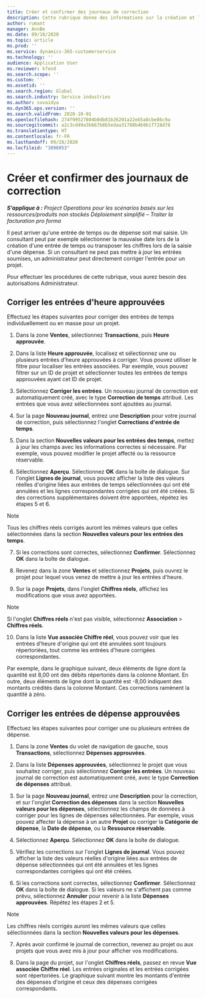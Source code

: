 ```yaml
---
title: Créer et confirmer des journaux de correction
description: Cette rubrique donne des informations sur la création et la confirmation d'un journal de correction.
author: rumant
manager: AnnBe
ms.date: 09/18/2020
ms.topic: article
ms.prod: ''
ms.service: dynamics-365-customerservice
ms.technology: ''
audience: Application User
ms.reviewer: kfend
ms.search.scope: ''
ms.custom: ''
ms.assetid: ''
ms.search.region: Global
ms.search.industry: Service industries
ms.author: suvaidya
ms.dyn365.ops.version: ''
ms.search.validFrom: 2020-10-01
ms.openlocfilehash: 274f99527804b0db81b26201a22eb5a8cbe86c9a
ms.sourcegitcommit: a2c3cd49a3b667b8b5edaa31788b4b9b1f728d78
ms.translationtype: HT
ms.contentlocale: fr-FR
ms.lasthandoff: 09/28/2020
ms.locfileid: "3896953"
---
```

# <a name="create-and-confirm-correction-journals"></a>Créer et confirmer des journaux de correction

_**S'applique à :** Project Operations pour les scénarios basés sur les ressources/produits non stockés Déploiement simplifié – Traiter la facturation pro forma_

Il peut arriver qu'une entrée de temps ou de dépense soit mal saisie. Un consultant peut par exemple sélectionner la mauvaise date lors de la création d'une entrée de temps ou transposer les chiffres lors de la saisie d'une dépense. Si un consultant ne peut pas mettre à jour les entrées soumises, un administrateur peut directement corriger l'entrée pour un projet.

Pour effectuer les procédures de cette rubrique, vous aurez besoin des autorisations Administrateur.

## <a name="correct-approved-time-entries"></a>Corriger les entrées d'heure approuvées     

Effectuez les étapes suivantes pour corriger des entrées de temps individuellement ou en masse pour un projet.

1. Dans la zone **Ventes**, sélectionnez **Transactions**, puis **Heure approuvée**. 

2. Dans la liste **Heure approuvée**, localisez et sélectionnez une ou plusieurs entrées d'heure approuvées à corriger. Vous pouvez utiliser le filtre pour localiser les entrées associées. Par exemple, vous pouvez filtrer sur un ID de projet et sélectionner toutes les entrées de temps approuvées ayant cet ID de projet.

3. Sélectionnez **Corriger les entrées**. Un nouveau journal de correction est automatiquement créé, avec le type **Correction de temps** attribué. Les entrées que vous avez sélectionnées sont ajoutées au journal. 

4. Sur la page **Nouveau journal**, entrez une **Description** pour votre journal de correction, puis sélectionnez l'onglet **Corrections d'entrée de temps**.  

5. Dans la section **Nouvelles valeurs pour les entrées des temps**, mettez à jour les champs avec les informations correctes si nécessaire. Par exemple, vous pouvez modifier le projet affecté ou la ressource réservable.

6. Sélectionnez **Aperçu**. Sélectionnez **OK** dans la boîte de dialogue. Sur l'onglet **Lignes de journal**, vous pouvez afficher la liste des valeurs réelles d'origine liées aux entrées de temps sélectionnées qui ont été annulées et les lignes correspondantes corrigées qui ont été créées. Si des corrections supplémentaires doivent être apportées, répétez les étapes 5 et 6. 

> [!NOTE]
> Tous les chiffres réels corrigés auront les mêmes valeurs que celles sélectionnées dans la section **Nouvelles valeurs pour les entrées des temps**.

7. Si les corrections sont correctes, sélectionnez **Confirmer**. Sélectionnez **OK** dans la boîte de dialogue.

8. Revenez dans la zone **Ventes** et sélectionnez **Projets**, puis ouvrez le projet pour lequel vous venez de mettre à jour les entrées d'heure. 

9. Sur la page **Projets**, dans l'onglet **Chiffres réels**, affichez les modifications que vous avez apportées. 

> [!NOTE]
> Si l'onglet **Chiffres réels** n'est pas visible, sélectionnez **Association** > **Chiffres réels**.  

10. Dans la liste **Vue associée Chiffre réel**, vous pouvez voir que les entrées d'heure d'origine qui ont été annulées sont toujours répertoriées, tout comme les entrées d'heure corrigées correspondantes. 

Par exemple, dans le graphique suivant, deux éléments de ligne dont la quantité est 8,00 ont des débits répertoriés dans la colonne Montant. En outre, deux éléments de ligne dont la quantité est -8,00 indiquent des montants crédités dans la colonne Montant. Ces corrections ramènent la quantité à zéro.

 
## <a name="correct-approved-expense-entries"></a>Corriger les entrées de dépense approuvées

Effectuez les étapes suivantes pour corriger une ou plusieurs entrées de dépense. 

1. Dans la zone **Ventes** du volet de navigation de gauche, sous **Transactions**, sélectionnez **Dépenses approuvées**.

2. Dans la liste **Dépenses approuvées**, sélectionnez le projet que vous souhaitez corriger, puis sélectionnez **Corriger les entrées**. Un nouveau journal de correction est automatiquement créé, avec le type **Correction de dépenses** attribué. 

3. Sur la page **Nouveau journal**, entrez une **Description** pour la correction, et sur l'onglet **Correction des dépenses** dans la section **Nouvelles valeurs pour les dépenses**, sélectionnez les champs de données à corriger pour les lignes de dépenses sélectionnées. Par exemple, vous pouvez affecter la dépense à un autre **Projet** ou corriger la **Catégorie de dépense**, la **Date de dépense**, ou la **Ressource réservable**.

4. Sélectionnez **Aperçu**. Sélectionnez **OK** dans la boîte de dialogue. 

5. Vérifiez les corrections sur l'onglet **Lignes de journal**. Vous pouvez afficher la liste des valeurs réelles d'origine liées aux entrées de dépense sélectionnées qui ont été annulées et les lignes correspondantes corrigées qui ont été créées.

6. Si les corrections sont correctes, sélectionnez **Confirmer**. Sélectionnez **OK** dans la boîte de dialogue. Si les valeurs ne s'affichent pas comme prévu, sélectionnez **Annuler** pour revenir à la liste **Dépenses approuvées**. Répétez les étapes 2 et 5. 

> [!NOTE]
> Les chiffres réels corrigés auront les mêmes valeurs que celles sélectionnées dans la section **Nouvelles valeurs pour les dépenses**.

7. Après avoir confirmé le journal de correction, revenez au projet ou aux projets que vous avez mis à jour pour afficher vos modifications.  

8. Dans la page du projet, sur l'onglet **Chiffres réels**, passez en revue **Vue associée Chiffre réel**. Les entrées originales et les entrées corrigées sont répertoriées. Le graphique suivant montre les montants d'entrée des dépenses d'origine et ceux des dépenses corrigées correspondants. 


